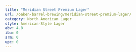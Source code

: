 ```yaml
---
title: "Meridian Street Premium Lager"
url: /oaken-barrel-brewing/meridian-street-premium-lager/
category: North American Lager
style: American-Style Lager
abv: 4.8
ibu: 0
srm: 0
upc: 0
---
```


